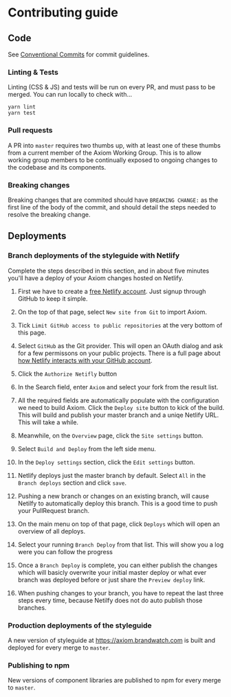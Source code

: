 # Contributing guide

## Code

See [Conventional Commits](https://conventionalcommits.org) for commit guidelines.

### Linting & Tests

Linting (CSS & JS) and tests will be run on every PR, and must pass to be merged. You can run locally to check with...

```
yarn lint
yarn test
```

### Pull requests

A PR into `master` requires two thumbs up, with at least one of these thumbs from a current member of the Axiom Working Group. This is to allow working group members to be continually exposed to ongoing changes to the codebase and its components.

### Breaking changes

Breaking changes that are commited should have `BREAKING CHANGE:` as the first line of the body of the commit, and should detail the steps needed to resolve the breaking change.

## Deployments

### Branch deployments of the styleguide with Netlify

Complete the steps described in this section, and in about five minutes you'll have a deploy of your Axiom changes hosted on Netlify.

1. First we have to create a [free Netlify account](https://app.netlify.com/signup). Just signup through GitHub to keep it simple.
1. On the top of that page, select `New site from Git` to import Axiom.
1. Tick `Limit GitHub access to public repositories` at the very bottom of this page.
1. Select `GitHub` as the Git provider. This will open an OAuth dialog and ask for a few permissons on your public projects. There is a full page about [how Netlify interacts with your GitHub account](https://www.netlify.com/docs/github-permissions/).
1. Click the `Authorize Netifly` button
1. In the Search field, enter `Axiom` and select your fork from the result list.
1. All the required fields are automatically populate with the configuration we need to build Axiom. Click the `Deploy site` button to kick of the build. This will build and publish your master branch and a uniqe Netlify URL. This will take a while.

1. Meanwhile, on the `Overview` page, click the `Site settings` button.
1. Select `Build and Deploy` from the left side menu.
1. In the `Deploy settings` section, click the `Edit settings` button.
1. Netlify deploys just the master branch by default. Select `All` in the `Branch deploys` section and click `save`.
1. Pushing a new branch or changes on an existing branch, will cause Netilfy to automatically deploy this branch. This is a good time to push your PullRequest branch.
1. On the main menu on top of that page, click `Deploys` which will open an overview of all deploys.
1. Select your running `Branch Deploy` from that list. This will show you a log were you can follow the progress
1. Once a `Branch Deploy` is complete, you can either publish the changes which will basicly overwrite your initial master deploy or what ever branch was deployed before or just share the `Preview deploy` link.
1. When pushing changes to your branch, you have to repeat the last three steps every time, because Netilfy does not do auto publish those branches.

### Production deployments of the styleguide

A new version of styleguide at https://axiom.brandwatch.com is built and deployed for every merge to `master`.

### Publishing to npm

New versions of component libraries are published to npm for every merge to `master`.


